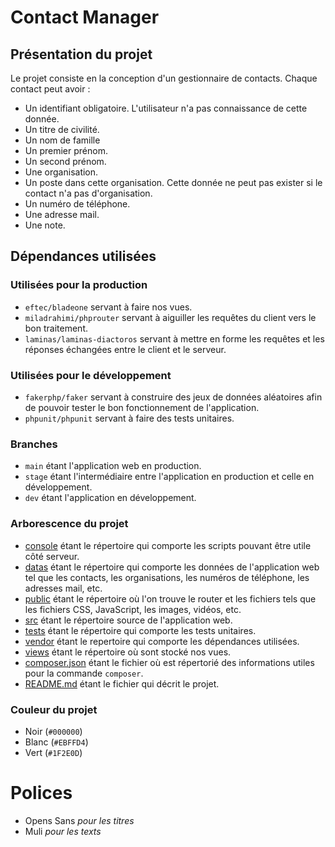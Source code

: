 # Contact Manager

## Présentation du projet

Le projet consiste en la conception d'un gestionnaire de contacts. Chaque contact peut avoir :

- Un identifiant obligatoire. L'utilisateur n'a pas connaissance de cette donnée.
- Un titre de civilité.
- Un nom de famille
- Un premier prénom.
- Un second prénom.
- Une organisation.
- Un poste dans cette organisation. Cette donnée ne peut pas exister si le contact n'a pas d'organisation.
- Un numéro de téléphone.
- Une adresse mail.
- Une note.

## Dépendances utilisées

### Utilisées pour la production

- ``eftec/bladeone`` servant à faire nos vues.
- ``miladrahimi/phprouter`` servant à aiguiller les requêtes du client vers le bon traitement.
- ``laminas/laminas-diactoros`` servant à mettre en forme les requêtes et les réponses échangées entre le client et le serveur.

### Utilisées pour le développement

- ``fakerphp/faker`` servant à construire des jeux de données aléatoires afin de pouvoir tester le bon fonctionnement de l'application.
- ``phpunit/phpunit`` servant à faire des tests unitaires.

### Branches

- ``main`` étant l'application web en production.
- ``stage`` étant l'intermédiaire entre l'application en production et celle en développement.
- ``dev`` étant l'application en développement.

### Arborescence du projet

- [console](console) étant le répertoire qui comporte les scripts pouvant être utile côté serveur.
- [datas](datas) étant le répertoire qui comporte les données de l'application web tel que les contacts, les organisations, les numéros de téléphone, les adresses mail, etc.
- [public](public) étant le répertoire où l'on trouve le router et les fichiers tels que les fichiers CSS, JavaScript, les images, vidéos, etc.
- [src](src) étant le répertoire source de l'application web.
- [tests](tests) étant le répertoire qui comporte les tests unitaires.
- [vendor](vendor) étant le repertoire qui comporte les dépendances utilisées.
- [views](views) étant le répertoire où sont stocké nos vues.
- [composer.json](composer.json) étant le fichier où est répertorié des informations utiles pour la commande ``composer``.
- [README.md](README.md) étant le fichier qui décrit le projet.

### Couleur du projet

- Noir (``#000000``)
- Blanc (``#EBFFD4``)
- Vert (``#1F2E0D``)

# Polices

- Opens Sans *pour les titres*
- Muli *pour les texts*